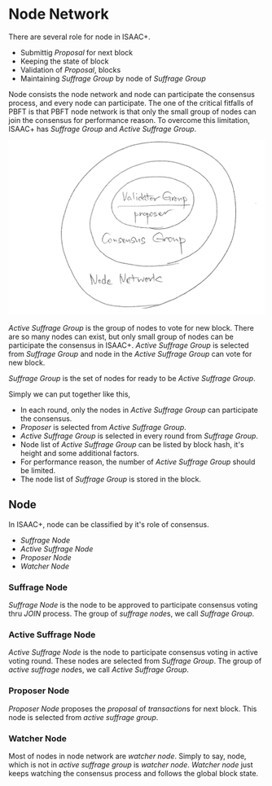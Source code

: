 # Node Network

There are several role for node in ISAAC+.

* Submittig *Proposal* for next block
* Keeping the state of block
* Validation of *Proposal*, blocks
* Maintaining *Suffrage Group* by node of *Suffrage Group*

Node consists the node network and node can participate the consensus process, and every node can participate. The one of the critical fitfalls of PBFT is that PBFT node network is that only the small group of nodes can join the consensus for performance reason. To overcome this limitation, ISAAC+ has *Suffrage Group* and *Active Suffrage Group*.

![Node Network Groups](./images/network-groups.png "Node Network Groups in ISAAC+")

*Active Suffrage Group* is the group of nodes to vote for new block. There are so many nodes can exist, but only small group of nodes can be participate the consensus in ISAAC+. *Active Suffrage Group* is selected from *Suffrage Group* and node in the *Active Suffrage Group* can vote for new block.

*Suffrage Group* is the set of nodes for ready to be *Active Suffrage Group*.

Simply we can put together like this,

* In each round, only the nodes in *Active Suffrage Group* can participate the consensus.
* *Proposer* is selected from *Active Suffrage Group*.
* *Active Suffrage Group* is selected in every round from *Suffrage Group*.
* Node list of *Active Suffrage Group* can be listed by block hash, it's height and some additional factors.
* For performance reason, the number of *Active Suffrage Group* should be limited.
* The node list of *Suffrage Group* is stored in the block.

## Node

In ISAAC+, node can be classified by it's role of consensus.

* *Suffrage Node*
* *Active Suffrage Node*
* *Proposer Node*
* *Watcher Node*

### Suffrage Node

*Suffrage Node* is the node to be approved to participate consensus voting thru *JOIN* process. The group of *suffrage node*s, we call *Suffrage Group*.

### Active Suffrage Node

*Active Suffrage Node* is the node to participate consensus voting in active voting round. These nodes are selected from *Suffrage Group*. The group of *active suffrage node*s, we call *Active Suffrage Group*.

### Proposer Node

*Proposer Node* proposes the *proposal* of *transaction*s for next block. This node is selected from *active suffrage group*.

### Watcher Node

Most of nodes in node network are *watcher node*. Simply to say, node, which is not in *active suffrage group* is *watcher node*. *Watcher node* just keeps watching the consensus process and follows the global block state.
